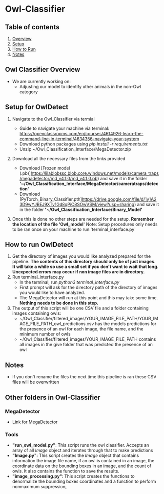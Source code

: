 # Owl-Classifier

## Table of contents

1. [Overview](#Owl-Classifier-Overview)
2. [Setup](#Setup-for-OwlDetect)
3. [How to Run](#How-to-run-OwlDetect)
4. [Notes](#Notes)

## Owl Classifier Overview
   - We are currently working on:
     - Adjusting our model to identify other animals in the non-Owl category
   
## Setup for OwlDetect
1. Navigate to the Owl_Classifier via termial 
   - Guide to navigate your machine via terminal: https://openclassrooms.com/en/courses/4614926-learn-the-command-line-in-terminal/4634356-navigate-your-system
   - Download python packages using  *pip install -r requirements.txt* 
   - Unzip ~/Owl_Classification_Interface/MegaDetector.zip

2. Download all the necessary files from the links provided
   - Download [Frozen model (.pb)]https://lilablobssc.blob.core.windows.net/models/camera_traps/megadetector/md_v4.1.0/md_v4.1.0.pb) and save it in the folder **'~/Owl_Classification_Interface/MegaDetector/cameratraps/detection'**
   - Download [PyTorch_Binary_Classifier.pth]https://drive.google.com/file/d/1y1A23D9wYJBEJ9XTv1Gd8qPiC8SOwVSM/view?usp=sharing) and save it in the folder **'~/Owl_Classification_Interface/Binary_Model'**

4. Once this is done no other steps are needed for the setup. **Remember the location of the file 'Owl_model'**
Note: Setup procedures only needs to be ran once on your machine to run 'terminal_interface.py'


## How to run OwlDetect
1. Get the directory of images you would like analyzed prepared for the pipeline. **The contents of this directory should only be of just images. It will take a while so use a small set if you don't want to wait that long. Unexpected errors may occur if non image files are in directory.**
2. Run terminal_interface.py
   - In the terminal, run *python3 terminal_interface.py*
   - First prompt will ask for the directory path of the directory of images you would like to have analyzed.
   - The MegaDetector will run at this point and this may take some time. **Nothing needs to be done in this step.**
3. The output of this script will be one CSV file and a folder containing images containing owls:
   - ~/Owl_Classifier/filtered_images/YOUR_IMAGE_FILE_PATH/YOUR_IMAGE_FILE_PATH_owl_predictions.csv has the models predictions for the presence of an owl for each image, the file name, and the minimum number of owls
   - ~/Owl_Classifier/filtered_images/YOUR_IMAGE_FILE_PATH contains all images in the give folder that was predicted the presence of an owl

## Notes
   - If you don't rename the files the next time this pipeline is ran these CSV files will be overwritten


## Other folders in Owl-Classifier


### MegaDetector
- [Link for MegaDetector](https://github.com/microsoft/CameraTraps)


### Tools
- **"run_owl_model.py"**: This script runs the owl classifier. Accepts an array of all *Image* object and iterates through that to make predictions 
- **"Image.py"**: This script creates the *Image* object that contains information the image file name, if an owl is contained in an image, the coordinate data on the bounding boxes in an image, and the count of owls. It also contains the function to save the results. 
- **"image_processing.py"**: This script creates the functions to denormalize the bounding boxes coordinates and a function to perform nonmaximum suppression, 
